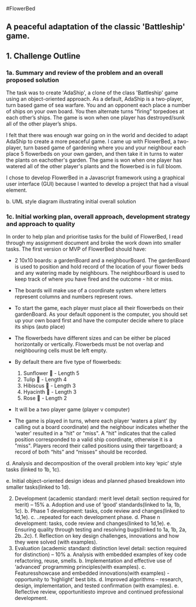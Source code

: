 #FlowerBed 
## A peaceful adaptation of the classic 'Battleship' game. 

## 1. Challenge Outline


### 1a. Summary and review of the problem and an overall proposed solution
The task was to create 'AdaShip', a clone of the class 'Battleship' game using an object-oriented approach. As a default, AdaShip is a two-player, turn based game of sea warfare. You and an opponent each place a number of ships on your own board. You then alternate turns "firing" torpedoes at each other’s ships. The game is won when one player has destroyed/sunk all of the other player’s ships.

I felt that there was enough war going on in the world and decided to adapt AdaShip to create a more peaceful game. I came up with FlowerBed, a two-player, turn based game of gardening where you and your neighbour each place 5 flowerbeds on your own garden, and then take it in turns to water the plants on eachother's garden. The game is won when one player has watered all of the other player's plants and the flowerbed is in full bloom.

I chose to develop FlowerBed in a Javascript framework using a graphical user interface (GUI) because I wanted to develop a project that had a visual element. 

b. UML style diagram illustrating initial overall solution 

### 1c. Initial working plan, overall approach, development strategy and approach to quality 

In order to help plan and prioritise tasks for the build of FlowerBed, I read through my assignment document and broke the work down into smaller tasks. The first version or MVP  of FlowerBed should have:

- 2 10x10 boards: a gardenBoard and a neighbourBoard. The gardenBoard is used to position and hold record of the location of your flower beds and any watering made by neighbours. The neighbourBoard is used to keep track of where you have fired and the outcome - hit or miss.

- The boards will make use of a coordinate system where letters represent columns and numbers represent rows.

- To start the game, each player must place all their flowerbeds on their gardenBoard. As your default opponent is the computer, you should set up your own board first and have the computer decide where to place its ships (auto place)

- The flowerbeds have different sizes and can be either be placed horizontally or vertically. Flowerbeds must be not overlap and neighbouring cells must be left empty.

- By default there are five type of flowerbeds:
    1. Sunflower 🌻 - Length 5
    2. Tulip 🌷 - Length 4
    3. Hibiscus 🌺 - Length 3
    4. Hyacinth 🪻 - Length 3 
    5. Rose 🌹 - Length 2

- It will be a two player game (player v computer)

- The game is played in turns, where each player ‘waters a plant’ (by calling out a board coordinate) and the
neighbour indicates whether the 'water' resulted in a "hit" or "miss". A "hit" indicates that the called
position corresponded to a valid ship coordinate, otherwise it is a "miss". Players record their called
positions using their targetboard; a record of both “hits” and “misses” should be recorded.

d. Analysis and decomposition of the overall problem into key ‘epic’ style tasks (linked to 1b, 1c).

e. Initial object-oriented design ideas and planned phased breakdown into smaller tasks(linked to 1d).

2. Development (academic standard: merit level detail: section required for merit) – 15%
a. Adoption and use of ‘good’ standards(linked to 1a, 1b, 1c).
b. Phase 1 development: tasks, code review and changes(linked to 1d,1e).
c. ..repeated for each development phase.
d. Phase n development: tasks, code review and changes(linked to 1d,1e).
e. Ensuring quality through testing and resolving bugs(linked to 1a, 1b, 2a, 2b..2c).
f. Reflection on key design challenges, innovations and how they were solved (with examples).
3. Evaluation (academic standard: distinction level detail: section required for distinction) – 10%
a. Analysis with embedded examples of key code refactoring, reuse, smells.
b. Implementation and effective use of ‘advanced’ programming principles(with examples).
c. Featuresshowcase and embedded innovations(with examples) - opportunity to ‘highlight’ best bits.
d. Improved algorithms – research, design, implementation, and tested confirmation (with examples).
e. Reflective review, opportunitiesto improve and continued professional development.